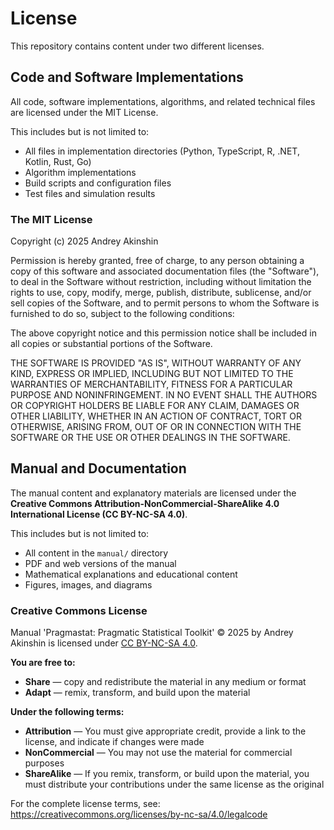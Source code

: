 # License

This repository contains content under two different licenses.

## Code and Software Implementations

All code, software implementations, algorithms, and related technical files are licensed under the MIT License.

This includes but is not limited to:
- All files in implementation directories (Python, TypeScript, R, .NET, Kotlin, Rust, Go)
- Algorithm implementations
- Build scripts and configuration files
- Test files and simulation results

### The MIT License

Copyright (c) 2025 Andrey Akinshin

Permission is hereby granted, free of charge, to any person obtaining
a copy of this software and associated documentation files (the
"Software"), to deal in the Software without restriction, including
without limitation the rights to use, copy, modify, merge, publish,
distribute, sublicense, and/or sell copies of the Software, and to
permit persons to whom the Software is furnished to do so, subject to
the following conditions:

The above copyright notice and this permission notice shall be
included in all copies or substantial portions of the Software.

THE SOFTWARE IS PROVIDED "AS IS", WITHOUT WARRANTY OF ANY KIND,
EXPRESS OR IMPLIED, INCLUDING BUT NOT LIMITED TO THE WARRANTIES OF
MERCHANTABILITY, FITNESS FOR A PARTICULAR PURPOSE AND
NONINFRINGEMENT. IN NO EVENT SHALL THE AUTHORS OR COPYRIGHT HOLDERS BE
LIABLE FOR ANY CLAIM, DAMAGES OR OTHER LIABILITY, WHETHER IN AN ACTION
OF CONTRACT, TORT OR OTHERWISE, ARISING FROM, OUT OF OR IN CONNECTION
WITH THE SOFTWARE OR THE USE OR OTHER DEALINGS IN THE SOFTWARE.

## Manual and Documentation

The manual content and explanatory materials are licensed under the **Creative Commons Attribution-NonCommercial-ShareAlike 4.0 International License (CC BY-NC-SA 4.0)**.

This includes but is not limited to:
- All content in the `manual/` directory
- PDF and web versions of the manual
- Mathematical explanations and educational content
- Figures, images, and diagrams

### Creative Commons License

Manual 'Pragmastat: Pragmatic Statistical Toolkit' © 2025 by Andrey Akinshin is licensed under [CC BY-NC-SA 4.0](https://creativecommons.org/licenses/by-nc-sa/4.0/).

**You are free to:**
- **Share** — copy and redistribute the material in any medium or format
- **Adapt** — remix, transform, and build upon the material

**Under the following terms:**
- **Attribution** — You must give appropriate credit, provide a link to the license, and indicate if changes were made
- **NonCommercial** — You may not use the material for commercial purposes
- **ShareAlike** — If you remix, transform, or build upon the material, you must distribute your contributions under the same license as the original

For the complete license terms, see: https://creativecommons.org/licenses/by-nc-sa/4.0/legalcode
